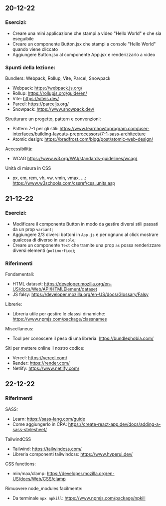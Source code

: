## 20-12-22

### Esercizi:
- Creare una mini applicazione che stampi a video "Hello World" e che sia eseguibile
- Creare un componente Button.jsx che stampi a console "Hello World" quando viene cliccato
- Aggiungere Button.jsx al componente App.jsx e renderizzarlo a video

### Spunti della lezione:

Bundlers: Webpack, Rollup, Vite, Parcel, Snowpack
- Webpack: https://webpack.js.org/
- Rollup: https://rollupjs.org/guide/en/
- Vite: https://vitejs.dev/
- Parcel: https://parceljs.org/
- Snowpack: https://www.snowpack.dev/

Strutturare un progetto, pattern e convenzioni:
- Pattern 7-1 per gli stili: https://www.learnhowtoprogram.com/user-interfaces/building-layouts-preprocessors/7-1-sass-architecture
- Atomic design: https://bradfrost.com/blog/post/atomic-web-design/

Accessibilità:
- WCAG https://www.w3.org/WAI/standards-guidelines/wcag/

Unità di misura in CSS
- px, em, rem, vh, vw, vmin, vmax, ...: https://www.w3schools.com/cssref/css_units.asp


## 21-12-22

### Esercizi:
- Modificare il componente Button in modo da gestire diversi stili passati da un prop `variant`;
- Aggiungere 2/3 diversi bottoni in `App.js` e per ognuno al click mostrare qualcosa di diverso in `console`;
- Creare un componente `Text` che tramite una prop `as` possa renderizzare diversi elementi (`polimorfico`);


### Riferimenti

Fondamentali:
- HTML dataset: https://developer.mozilla.org/en-US/docs/Web/API/HTMLElement/dataset
- JS falsy: https://developer.mozilla.org/en-US/docs/Glossary/Falsy

Librerie:
- Libreria utile per gestire le classsi dinamiche: https://www.npmjs.com/package/classnames

Miscellaneus:
- Tool per conoscere il peso di una libreria: https://bundlephobia.com/

Siti per mettere online il nostro codice:
- Vercel: https://vercel.com/
- Render: https://render.com/
- Netlify: https://www.netlify.com/


## 22-12-22

### Riferimenti

SASS:
- Learn: https://sass-lang.com/guide
- Come aggiungerlo in CRA: https://create-react-app.dev/docs/adding-a-sass-stylesheet/ 

TailwindCSS
- Tailwind: https://tailwindcss.com/ 
- Libreria componenti tailwindcss: https://www.hyperui.dev/ 

CSS functions:
- min/max/clamp: https://developer.mozilla.org/en-US/docs/Web/CSS/clamp 

Rimuovere node_modules facilmente: 
- Da terminale `npx npkill`: https://www.npmjs.com/package/npkill